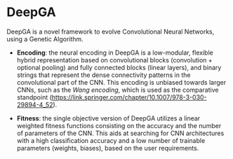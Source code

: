 # DeepGA
DeepGA is a novel framework to evolve Convolutional Neural Networks, using a Genetic Algorithm.  

* **Encoding**: the neural encoding in DeepGA is a low-modular, flexible hybrid representation based on convolutional blocks (convolution + optional pooling) and fully connected blocks (linear layers), and binary strings that represent the dense connectivity patterns in the convolutional part of the CNN. This encoding is unbiased towards larger CNNs, such as the *Wang encoding*, which is used as the comparative standpoint (https://link.springer.com/chapter/10.1007/978-3-030-29894-4_52). 

* **Fitness**: the single objective version of DeepGA utilizes a linear weighted fitness functions consisting on the accuracy and the number of parameters of the CNN. This aids at searching for CNN architectures with a high classification accuracy and a low number of trainable parameters (weights, biases), based on the user requirements. 

 
